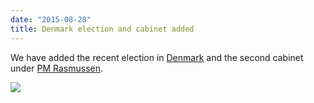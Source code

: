 ```yaml
---
date: "2015-08-28"
title: Denmark election and cabinet added
---
```


We have added the recent election in [Denmark](http://www.parlgov.org/explore/dnk/election/2015-06-18/) and the second cabinet under [PM Rasmussen](http://www.parlgov.org/explore/dnk/cabinet/2015-06-28/).

![](/images/parliament-scotland.jpg)
